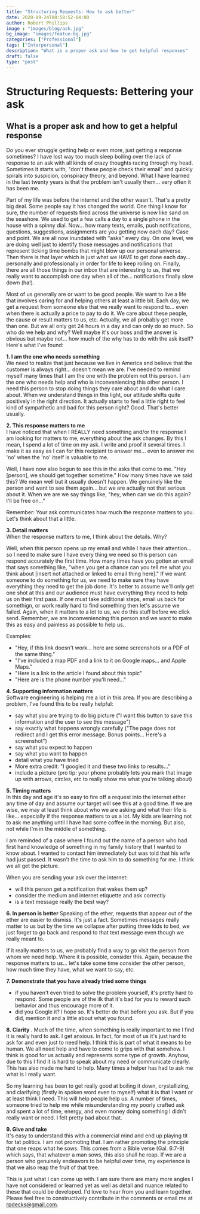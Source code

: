 ```yaml
---
title: "Structuring Requests: How to ask better"
date: 2020-09-24T08:58:52-04:00
author: Robert Phillips
image : "images/blog/ask.jpg"
bg_image: "images/featue-bg.jpg"
categories: ["Professional"]
tags: ["Interpersonal"]
description: "What is a proper ask and how to get helpful responses"
draft: false
type: "post"
---
```


# Structuring Requests: Bettering your ask
## What is a proper ask and how to get a helpful response

Do you ever struggle getting help or even more, just getting a response sometimes? I have lost way too much sleep boiling over the lack of response to an ask with all kinds of crazy thoughts racing through my head. Sometimes it starts with, "don't these people check their email" and quickly spirals into suspicion, conspiracy theory, and beyond. What I have learned in the last twenty years is that the problem isn't usually them... very often it has been me. 

Part of my life was before the internet and the other wasn't. That's a pretty big deal. Some people say it has changed the world. One thing I know for sure, the number of requests fired across the universe is now like sand on the seashore. We used to get a few calls a day to a single phone in the house with a spinny dial. Now... how many texts, emails, push notifications, questions, suggestions, assignments are you getting now each day? Case and point. We are all now inundated with "asks" every day. On one level, we are doing well just to identify those messages and notifications that represent ticking time bombs that might blow up our personal universe. Then there is that layer which is just what we HAVE to get done each day... personally and professionally in order for life to keep rolling on. Finally, there are all those things in our inbox that are interesting to us, that we really want to accomplish one day when all of the... notifications finally slow down (ha!).

Most of us generally are or want to be good people. We want to live a life that involves caring for and helping others at least a little bit. Each day, we get a request from someone else that we really want to respond to... even when there is actually a price to pay to do it. We care about these people, the cause or result matters to us, etc. Actually, we all probably get more than one. But we all only get 24 hours in a day and can only do so much. So who do we help and why? Well maybe it's our boss and the answer is obvious but maybe not... how much of the why has to do with the ask itself? Here's what I've found:

**1. I am the one who needs something**  
We need to realize that just because we live in America and believe that the customer is always right... doesn't mean we are. I've needed to remind myself many times that I am the one with the problem not this person. I am the one who needs help and who is inconveniencing this other person. I need this person to stop doing things they care about and do what I care about. When we understand things in this light, our attitude shifts quite positively in the right direction. It actually starts to feel a little right to feel kind of sympathetic and bad for this person right? Good. That's better usually.

**2. This response matters to me**  
I have noticed that when I REALLY need something and/or the response I am looking for matters to me, everything about the ask changes. By this I mean, I spend a lot of time on my ask. I write and proof it several times. I make it as easy as I can for this recipient to answer me... even to answer me 'no' when the 'no' itself is valuable to me.  

Well, I have now also begun to see this in the asks that come to me. "Hey [person], we should get together sometime." How many times have we said this? We mean well but it usually doesn't happen. We genuinely like the person and want to see them again... but we are actually not that serious about it. When we are we say things like, "hey, when can we do this again? I'll be free on..."   

Remember: Your ask communicates how much the response matters to you. Let's think about that a little.

**3. Detail matters**  
When the response matters to me, I think about the details. Why?  

Well, when this person opens up my email and while I have their attention... so I need to make sure I have every thing we need so this person can respond accurately the first time. How many times have you gotten an email that says something like, "when you get a chance can you tell me what you think about [insert not attached or linked to email thing here]." If we want someone to do something for us, we need to make sure they have everything they need to get the job done. It's better to assume we'll only get one shot at this and our audience must have everything they need to help us on their first pass. If one must take additional steps, email us back for somethign, or work really hard to find something then let's assume we failed. Again, when it matters to a lot to us, we do this stuff before we click send. Remember, we are inconveniencing this person and we want to make this as easy and painless as possible to help us..

Examples:  
- "Hey, if this link doesn't work... here are some screenshots or a PDF of the same thing."
- "I've included a map PDF and a link to it on Google maps... and Apple Maps."
- "Here is a link to the article I found about this topic"
- "Here are is the phone number you'll need..."

**4. Supporting information matters**  
Software engineering is helping me a lot in this area. If you are describing a problem, I've found this to be really helpful:  
- say what you are trying to do big picture ("I want this button to save this information and the user to see this message")
- say exactly what happens wrongly carefully ("The page does not redirect and I get this error message. Bonus points... Here's a screenshot")
- say what you expect to happen
- say what you want to happen
- detail what you have tried
- More extra credit: "I googled it and these two links to results..."
- include a picture (pro tip: your phone probably lets you mark that image up with arrows, circles, etc to really show me what you're talking about)  

**5. Timing matters**  
In this day and age it's so easy to fire off a request into the internet ether any time of day and assume our target will see this at a good time. If we are wise, we may at least think about who we are asking and what their life is like... especially if the response matters to us a lot. My kids are learning not to ask me anything until I have had some coffee in the morning. But also, not while I'm in the middle of something.  

I am reminded of a case where I found out the name of a person who had first hand knowledge of something in my family history that I wanted to know about. I wanted to contact him immediately but was told that his wife had just passed. It wasn't the time to ask him to do something for me. I think we all get the picture.  

When you are sending your ask over the internet:  
- will this person get a notification that wakes them up? 
- consider the medium and internet etiquette and ask correctly
- is a text message really the best way?  

**6. In person is better**
Speaking of the ether, requests that appear out of the ether are easier to dismiss. It's just a fact. Sometimes messages really matter to us but by the time we collapse after putting three kids to bed, we just forget to go back and respond to that text message even though we really meant to.  

If it really matters to us, we probably find a way to go visit the person from whom we need help. Where it is possible, consider this. Again, because the response matters to us... let's take some time consider the other person, how much time they have, what we want to say, etc.

**7. Demonstrate that you have already tried some things**
- if you haven't even tried to solve the problem yourself, it's pretty hard to respond. Some people are of the ilk that it's bad for you to reward such behavior and thus encourage more of it.
- did you Google it? I hope so. It's better do that before you ask. But if you did, mention it and a little about what you found.

**8. Clarity** . 
Much of the time, when something is really important to me I find it is really hard to ask. I get anxious. In fact, for most of us it's just hard to ask for and even just to need help. I think this is part of what it means to be human. We all need help and have to come to grips with that somehow. I think is good for us actually and represents some type of growth. Anyhow, due to this I find it is hard to speak about my need or communicate clearly. This has also made me hard to help. Many times a helper has had to ask me what is I really want.

So my learning has been to get really good at boiling it down, crystallizing, and clarifying (firstly in spoken word even to myself) what it is that I want or at least think I need. This will help people help us. A number of times, someone tried to help me while misunderstanding my poorly crafted ask and spent a lot of time, energy, and even money doing something I didn't really want or need. I felt pretty bad about that.

**9. Give and take**  
It's easy to understand this with a commercial mind and end up playing tit for tat politics. I am not promoting that. I am rather promoting the principle that one reaps what he sows. This comes from a Bible verse (Gal. 6:7-9) which says, that whatever a man sows, this also shall he reap. If we are a person who genuinely endeavors to be helpful over time, my experience is that we also reap the fruit of that tree.

This is just what I can come up with. I am sure there are many more angles I have not considered or learned yet as well as detail and nuance related to these that could be developed. I'd love to hear from you and learn together. Please feel free to constructively contribute in the comments or email me at [rpdecks@gmail.com](mailto:rpdecks@gmail.com).